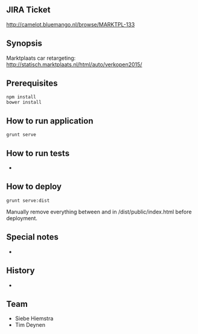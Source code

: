 ## JIRA Ticket
http://camelot.bluemango.nl/browse/MARKTPL-133

## Synopsis
Marktplaats car retargeting: http://statisch.marktplaats.nl/html/auto/verkopen2015/

## Prerequisites
```
npm install
bower install
```

## How to run application
```
grunt serve
```

## How to run tests
-

## How to deploy
```
grunt serve:dist
```
Manually remove everything between <!-- injector:js --> and <!-- endinjector --> in /dist/public/index.html before deployment.

## Special notes
-

## History
-

## Team
* Siebe Hiemstra
* Tim Deynen